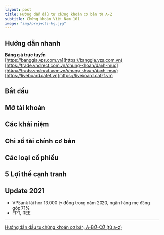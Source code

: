 ```yaml
---
layout: post
title: Hướng dẫn đầu tư chứng khoán cơ bản từ A-Z
subtitle: Chứng khoán Việt Nam 101
image: "img/projects-bg.jpg"
---
```


## Hướng dẫn nhanh
**Bảng giá trực tuyến**  
[https://banggia.vps.com.vn](https://banggia.vps.com.vn)  
[https://trade.vndirect.com.vn/chung-khoan/danh-muc](https://trade.vndirect.com.vn/chung-khoan/danh-muc)  
[https://liveboard.cafef.vn](https://liveboard.cafef.vn)  


## Bắt đầu


## Mở tài khoản


## Các khái niệm


## Chỉ số tài chính cơ bản

## Các loại cổ phiếu

## 5 Lợi thế cạnh tranh


## Update 2021

-  VPBank lãi hơn 13.000 tỷ đồng trong năm 2020, ngân hàng mẹ đóng góp 71%
- FPT, REE

-----

[Hướng dẫn đầu tư chứng khoán cơ bản, A-BỜ-CỜ (từ a-z)](https://happy.live/huong-dan-dau-tu-chung-khoan-co-ban-bo-co-tu-z-phan-1-bat-dau/)